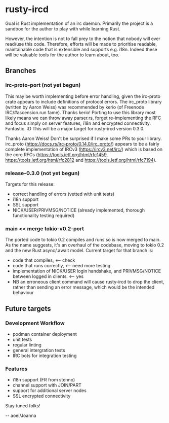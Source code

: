 # rusty-ircd
Goal is Rust implementation of an irc daemon. Primarily the project is a sandbox for the author to play with while learning Rust.

However, the intention is not to fall prey to the notion that nobody will ever read/use this code.
Therefore, efforts will be made to prioritise readable, maintainable code that is extensible and supports e.g. i18n.
Indeed these will be valuable tools for the author to learn about, too.

## Branches
### irc-proto-port (not yet begun)
This may be worth implementing before error handling, given the irc-proto crate appears to include definitions of protocol errors.
The irc_proto library (written by Aaron Weiss) was recommended by kerio (of Freenode IRC/#ascension.run fame). Thanks kerio!
Porting to use this library most likely means we can throw away parser.rs, forget re-implementing the RFC and focus simply on
server features, i18n and encrypted connectivity. Fantastic. :D This will be a major target for rusty-ircd version 0.3.0.

Thanks Aaron Weiss!
Don't be surprised if I make some PRs to your library.
irc_proto (https://docs.rs/irc-proto/0.14.0/irc_proto/) appears to be a fairly
complete implementation of IRCv3 (https://ircv3.net/irc/) which is based on the core RFCs (https://tools.ietf.org/html/rfc1459,
https://tools.ietf.org/html/rfc2812 and https://tools.ietf.org/html/rfc7194).

### release-0.3.0 (not yet begun)
Targets for this release:
* correct handling of errors (vetted with unit tests)
* i18n support
* SSL support
* NICK/USER/PRIVMSG/NOTICE (already implemented, thorough functionality testing required)

### main << merge tokio-v0.2-port
The ported code to tokio 0.2 compiles and runs so is now merged to main.
As the name suggests, it's an overhaul of the codebase, moving to tokio 0.2 and the new Rust async/.await model.
Current target for that branch is:
* code that compiles, <-- check
* code that runs correctly, <-- need more testing
* implementation of NICK/USER login handshake, and PRIVMSG/NOTICE between logged in clients. <-- yes
* NB an erroneous client command will cause rusty-ircd to drop the client, rather than sending an error message, which would be the intended behaviour

## Future targets
### Development Workflow
* podman container deployment
* unit tests
* regular linting
* general intergration tests
* IRC bots for integration testing

### Features
* i18n support (FR from stenno)
* channel support with JOIN/PART
* support for additional server nodes
* SSL encrypted connectivity

Stay tuned folks!

-- aoei/Joanna
